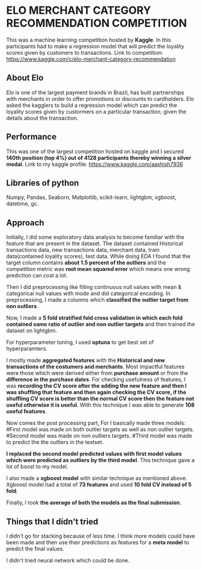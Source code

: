 # ELO MERCHANT CATEGORY RECOMMENDATION COMPETITION #
This was a machine learning competition hosted by **Kaggle**. In this participants had to make a regression model that will predict the loyality scores given by customers to transactions. Link to competition: https://www.kaggle.com/c/elo-merchant-category-recommendation

## About Elo ##
Elo is one of the largest payment brands in Brazil, has built partnerships with merchants in order to offer promotions or discounts to cardholders. Elo asked the kagglers to build a regression model which can predict the loyality scores given by custormers on a particular transaction, given the details about the transaction. 

## Performance ##
This was one of the largest competition hosted on kaggle and I secured **140th position (top 4%) out of 4128 participants thereby winning a silver medal**. Link to my kaggle profile: https://www.kaggle.com/aashish7936

## Libraries of python ##
Numpy, Pandas, Seaborn, Matplotlib, scikit-learn, lightgbm, xgboost, datetime, gc.

## Approach ##
Initially, I did some exploratory data analysis to become familiar with the feature that are present in the dataset. The dataset contained
Historical transactions data, new transactions data, merchant data, train data(contained loyality scores), test data. While doing EDA I found that the target column contains **about 1.5 percent of the outliers** and the competition metric was **root mean squared error** which means one wrong prediction can cost a lot.

Then I did preprocessing like filling continuous null values with mean & categorical null values with mode and did categorical encoding. In preprocessing, I made a columns which **classified the outlier target from non outliers**.

Now, I made a **5 fold stratified fold cross validation in which each fold contained same ratio of outlier and non outlier targets** and then trained the dataset on lightgbm.

For hyperparameter tuning, I used **optuna** to get best set of hyperparamters.

I mostly made **aggregated features** with the **Historical and new transactions of the costumers and merchants**. Most impactful features were those which were derived either from **purchase amount** or from the **difference in the purchase dates**. For checking usefulness of features, I was **recording the CV score after the adding the new feature and then I was shuffling that feature and then again checking the CV score, if the shuffling CV score is better than the normal CV score then the feature not useful otherwise it is useful**. With this technique I was able to generate **108 useful features**.

Now comes the post processing part, For I basically made three models:
#First model was made on both outlier targets as well as non outlier targets.
#Second model was made on non outliers targets.
#Third model was made to predict the the outliers in the testset.

**I replaced the second model predicted values with first model values which were predicted as outliers by the third model**. This technique gave a lot of boost to my model.

I also made a **xgboost model** with similar technique as mentioned above. Xgboost model had a total of **73 features** and used **10 fold CV instead of 5 fold**.

Finally, I took **the average of both the models as the final submission**.

## Things that I didn't tried ##
I didn't go for stacking because of less time. I think more models could have been made and then use their predictions as features for a **meta model** to predict the final values.

I didn't tried neural network which could be done.

